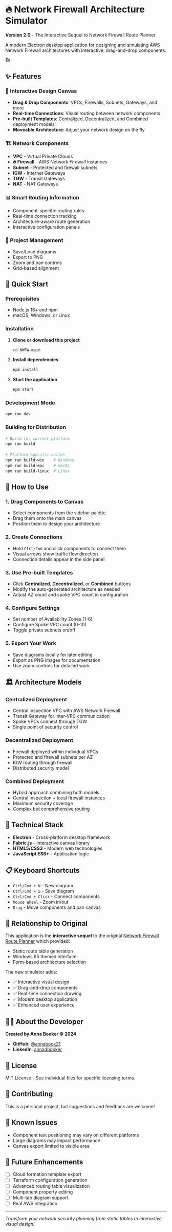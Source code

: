 # 🔥 Network Firewall Architecture Simulator

**Version 2.0** - The Interactive Sequel to Network Firewall Route Planner

A modern Electron desktop application for designing and simulating AWS Network Firewall architectures with interactive, drag-and-drop components.

![Network Firewall Simulator](assets/icon.png)

## ✨ Features

### 🎨 Interactive Design Canvas
- **Drag & Drop Components**: VPCs, Firewalls, Subnets, Gateways, and more
- **Real-time Connections**: Visual routing between network components
- **Pre-built Templates**: Centralized, Decentralized, and Combined deployment models
- **Moveable Architecture**: Adjust your network design on the fly

### 🏗️ Network Components
- **VPC** - Virtual Private Clouds
- **🔥 Firewall** - AWS Network Firewall instances
- **Subnet** - Protected and firewall subnets
- **IGW** - Internet Gateways
- **TGW** - Transit Gateways
- **NAT** - NAT Gateways

### 📊 Smart Routing Information
- Component-specific routing rules
- Real-time connection tracking
- Architecture-aware route generation
- Interactive configuration panels

### 💾 Project Management
- Save/Load diagrams
- Export to PNG
- Zoom and pan controls
- Grid-based alignment

## 🚀 Quick Start

### Prerequisites
- Node.js 16+ and npm
- macOS, Windows, or Linux

### Installation

1. **Clone or download this project**
   ```bash
   cd NWFW-main
   ```

2. **Install dependencies**
   ```bash
   npm install
   ```

3. **Start the application**
   ```bash
   npm start
   ```

### Development Mode
```bash
npm run dev
```

### Building for Distribution
```bash
# Build for current platform
npm run build

# Platform-specific builds
npm run build-win    # Windows
npm run build-mac    # macOS
npm run build-linux  # Linux
```

## 🎯 How to Use

### 1. **Drag Components to Canvas**
   - Select components from the sidebar palette
   - Drag them onto the main canvas
   - Position them to design your architecture

### 2. **Create Connections**
   - Hold `Ctrl/Cmd` and click components to connect them
   - Visual arrows show traffic flow direction
   - Connection details appear in the side panel

### 3. **Use Pre-built Templates**
   - Click **Centralized**, **Decentralized**, or **Combined** buttons
   - Modify the auto-generated architecture as needed
   - Adjust AZ count and spoke VPC count in configuration

### 4. **Configure Settings**
   - Set number of Availability Zones (1-6)
   - Configure Spoke VPC count (0-10)
   - Toggle private subnets on/off

### 5. **Export Your Work**
   - Save diagrams locally for later editing
   - Export as PNG images for documentation
   - Use zoom controls for detailed work

## 🏛️ Architecture Models

### Centralized Deployment
- Central inspection VPC with AWS Network Firewall
- Transit Gateway for inter-VPC communication
- Spoke VPCs connect through TGW
- Single point of security control

### Decentralized Deployment
- Firewall deployed within individual VPCs
- Protected and firewall subnets per AZ
- IGW routing through firewall
- Distributed security model

### Combined Deployment
- Hybrid approach combining both models
- Central inspection + local firewall instances
- Maximum security coverage
- Complex but comprehensive routing

## 🔧 Technical Stack

- **Electron** - Cross-platform desktop framework
- **Fabric.js** - Interactive canvas library
- **HTML5/CSS3** - Modern web technologies
- **JavaScript ES6+** - Application logic

## 📋 Keyboard Shortcuts

- `Ctrl/Cmd + N` - New diagram
- `Ctrl/Cmd + S` - Save diagram
- `Ctrl/Cmd + Click` - Connect components
- `Mouse Wheel` - Zoom in/out
- `Drag` - Move components and pan canvas

## 🔗 Relationship to Original

This application is the **interactive sequel** to the original [Network Firewall Route Planner](app.py) which provided:
- Static route table generation
- Windows 95 themed interface
- Form-based architecture selection

The new simulator adds:
- ✅ Interactive visual design
- ✅ Drag-and-drop components
- ✅ Real-time connection drawing
- ✅ Modern desktop application
- ✅ Enhanced user experience

## 👩‍💻 About the Developer

**Created by Anna Booker © 2024**

- **GitHub**: [@annabook21](https://github.com/annabook21)
- **LinkedIn**: [annadbooker](https://linkedin.com/in/annadbooker)

## 📝 License

MIT License - See individual files for specific licensing terms.

## 🤝 Contributing

This is a personal project, but suggestions and feedback are welcome! 

## 🐛 Known Issues

- Component text positioning may vary on different platforms
- Large diagrams may impact performance
- Canvas export limited to visible area

## 🎯 Future Enhancements

- [ ] Cloud formation template export
- [ ] Terraform configuration generation
- [ ] Advanced routing table visualization
- [ ] Component property editing
- [ ] Multi-tab diagram support
- [ ] Real AWS integration

---

*Transform your network security planning from static tables to interactive visual design!* 